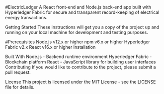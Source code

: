#ElectricLedger
A React front-end and Node.js back-end app built with Hyperledger Fabric for secure and transparent record-keeping of electrical energy transactions.

Getting Started
These instructions will get you a copy of the project up and running on your local machine for development and testing purposes.

#Prerequisites
Node.js v12.x or higher
npm v6.x or higher
Hyperledger Fabric v2.x
React v16.x or higher
Installation

Built With
Node.js - Backend runtime environment
Hyperledger Fabric - Blockchain platform
React - JavaScript library for building user interfaces
Contributing
If you would like to contribute to the project, please submit a pull request.

License
This project is licensed under the MIT License - see the LICENSE file for details.
